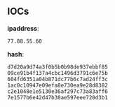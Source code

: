 
## IOCs

__ipaddress__:

```text
77.88.55.60
```
__hash__:

```text
d7d20a9d74a3f0b5b0b98de937ebbf85
09ce91b4f137a4cbc1496d3791c6e75b
604fd6351a04b871dc77b6c7ad24ff3c
1ac0c10947e09efa8e730ea9e28d8382
c2e1048e1e5130e36af297c73a83aff6
7e1577b6e42d47b30ae597eee720d3b1
```